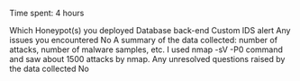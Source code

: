 Time spent: 4 hours

Which Honeypot(s) you deployed
Database back-end
Custom IDS alert 
Any issues you encountered
No
A summary of the data collected: number of attacks, number of malware samples, etc.
I used nmap -sV -P0 command and saw about 1500 attacks by nmap.
Any unresolved questions raised by the data collected
No
